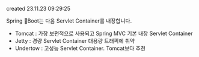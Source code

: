 
created 23.11.23 09:29:25

Spring Boot는 다음 Servlet Container를 내장합니다.
- Tomcat : 가장 보편적으로 사용되고 Spring MVC 기본 내장 Servlet Container
- Jetty : 경량 Servlet Container 대용량 트래픽에 취약
- Undertow : 고성능 Servlet Container. Tomcat보다 추천